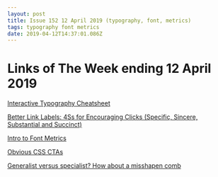 ```yaml
---
layout: post
title: Issue 152 12 April 2019 (typography, font, metrics)
tags: typography font metrics
date: 2019-04-12T14:37:01.086Z
---
```

# Links of The Week ending 12 April 2019

<a href="https://codepo8.github.io/typography-cheatsheet/" title="Interactive Typography Cheatsheet" alt="Interactive Typography Cheatsheet" target="_blank">Interactive Typography Cheatsheet</a>

<a href="https://www.nngroup.com/articles/better-link-labels/" title="Better Link Labels: 4Ss for Encouraging Clicks (Specific, Sincere, Substantial and Succinct)" alt="Better Link Labels: 4Ss for Encouraging Clicks (Specific, Sincere, Substantial and Succinct)" target="_blank">Better Link Labels: 4Ss for Encouraging Clicks (Specific, Sincere, Substantial and Succinct)</a>

<a href="http://westonthayer.com/writing/intro-to-font-metrics/" title="Intro to Font Metrics" alt="Intro to Font Metrics" target="_blank">Intro to Font Metrics</a>

<a href="https://codepen.io/oliviale/pen/vPvvyr" title="Obvious CSS CTAs" alt="Obvious CSS CTAs" target="_blank">Obvious CSS CTAs</a>

<a href="https://uxdesign.cc/generalist-versus-specialist-how-about-a-misshapen-comb-960be4132896" title="Generalist versus specialist? How about a misshapen com" alt="Generalist versus specialist? How about a misshapen com" target="_blank">Generalist versus specialist? How about a misshapen comb</a>